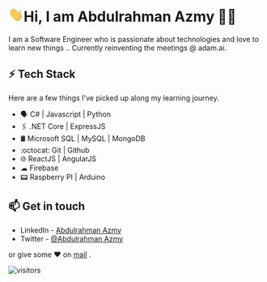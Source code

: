 
# <img src="https://raw.githubusercontent.com/ABSphreak/ABSphreak/master/gifs/Hi.gif" width="30px">Hi, I am Abdulrahman Azmy 👨‍💻

I am a Software Engineer who is passionate about technologies and love to learn new things .. Currently reinventing the meetings @ adam.ai.

## ⚡ Tech Stack

Here are a few things I've picked up along my learning journey.

* 🗣 C# | Javascript | Python 
* 🖇️ .NET Core | ExpressJS
* 🛢️ Microsoft SQL | MySQL | MongoDB 
* :octocat: Git | Github
* 🌐 ReactJS | AngularJS
* ☁ Firebase
* 📟 Raspberry PI | Arduino

## 📫 Get in touch
- LinkedIn - [Abdulrahman Azmy](https://in.linkedin.com/in/aazmy)
- Twitter - [@Abdulrahman Azmy](https://twitter.com/AbdulrahmanAzmy)

 or give some ♥ on [mail](mailto:abdulrahmanazmy@gmail.com) .

![visitors](https://visitor-badge.glitch.me/badge?page_id=aazme/aazme)


 
